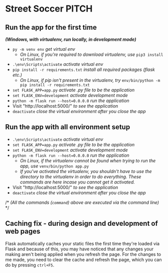 # Street Soccer PITCH
## Run the app for the first time 
***(Windows, with virtualenv, run locally, in development mode)***

- `py -m venv env` *get virtual env*
    - *On Linux, if you're required to download virtualenv, use* `pip3 install virtualenv`
- `.\env\Scripts\activate` *activate virtual env*
- `pip install -r requirements.txt` *install all required packages (flask etc.)*
    - *On Linux, if pip isn't present in the virtualenv, try* `env/bin/python -m pip install -r requirements.txt`
- `set FLASK_APP=app.py` *activate .py file to be the application*
- `set FLASK_ENV=development` *activate development mode*
- `python -m flask run --host=0.0.0.0` *run the application*
- Visit "http://localhost:5000/" *to see the application*
- `deactivate` *close the virtual environment after you close the app*

## Run the app with all environment setup

- `.\env\Scripts\activate` *activate virtual env*
- `set FLASK_APP=app.py` *activate .py file to be the application*
- `set FLASK_ENV=development` *activate development mode*
- `python -m flask run --host=0.0.0.0` *run the application*
    - *On Linux, if the virtualenv cannot be found when trying to run the app, use* `venv/bin/python app.py`
    - *If you've activated the virtualenv, you shouldn't have to use the directory to the virtualenv in order to do everything. These commands are here incase you cannot get it activated.*
- Visit "http://localhost:5000/" *to see the application*
- `deactivate` *close the virtual environment after you close the app*

/* *(All the commands (`command`) above are executed via the command line)* */

## Caching fix - during design and development of web pages
Flask automatically caches your static files the first time they're loaded via Flask and because of this, you may have noticed that any changes your making aren't being applied when you refresh the page. For the changes to me made, you need to clear the cache and refresh the page, which you can do by pressing `ctrl+F5`.